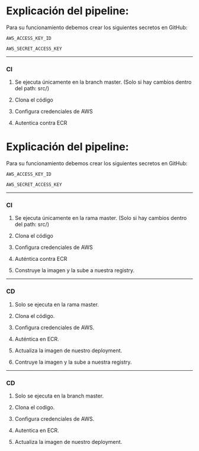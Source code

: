 
# Explicación del pipeline:

  Para su funcionamiento debemos crear los siguientes secretos en GitHub:

`AWS_ACCESS_KEY_ID`

`AWS_SECRET_ACCESS_KEY`

---
### CI


1. Se ejecuta únicamente en la branch master. (Solo si hay cambios dentro del path: src/)

2. Clona el código

3. Configura credenciales de AWS

4. Autentica contra ECR
# Explicación del pipeline:

  Para su funcionamiento debemos crear los siguientes secretos en GitHub:

`AWS_ACCESS_KEY_ID`

`AWS_SECRET_ACCESS_KEY`

---
### CI


1. Se ejecuta únicamente en la rama master. (Solo si hay cambios dentro del path: src/)

2. Clona el código

3. Configura credenciales de AWS

4. Auténtica contra ECR

5. Construye la imagen y la sube a nuestra registry.

  

---

### CD

1. Solo se ejecuta en la rama master.

2. Clona el código.

3. Configura credenciales de AWS.

4. Auténtica en ECR.

5. Actualiza la imagen de nuestro deployment.
   
6. Contruye la imagen y la sube a nuestra registry.

  

---

### CD

1. Solo se ejecuta en la branch master.

2. Clona el codigo.

3. Configura credenciales de AWS.

4. Autentica en ECR.

5. Actualiza la imagen de nuestro deployment.